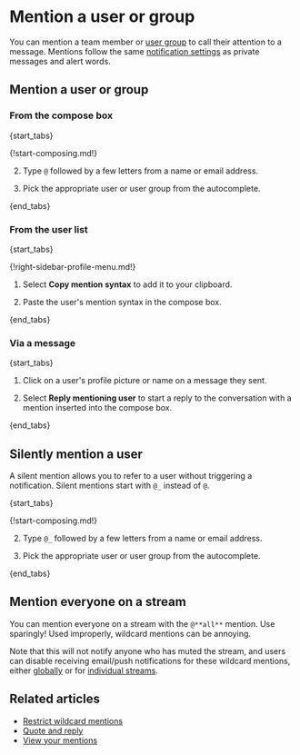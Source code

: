 # Mention a user or group

You can mention a team member or [user group](/help/user-groups) to call their attention to a
message. Mentions follow the same
[notification settings](/help/pm-mention-alert-notifications) as private
messages and alert words.

## Mention a user or group

### From the compose box

{start_tabs}

{!start-composing.md!}

2. Type `@` followed by a few letters from a name or email address.

3. Pick the appropriate user or user group from the autocomplete.

{end_tabs}

### From the user list

{start_tabs}

{!right-sidebar-profile-menu.md!}

1. Select **Copy mention syntax** to add it to your clipboard.

1. Paste the user's mention syntax in the compose box.

{end_tabs}

### Via a message

{start_tabs}

1. Click on a user's profile picture or name on a message they sent.

1. Select **Reply mentioning user** to start a reply to the conversation
   with a mention inserted into the compose box.

{end_tabs}

## Silently mention a user

A silent mention allows you to refer to a user without triggering a
notification. Silent mentions start with `@_` instead of `@`.

{start_tabs}

{!start-composing.md!}

2. Type `@_` followed by a few letters from a name or email address.

3. Pick the appropriate user or user group from the autocomplete.

{end_tabs}

## Mention everyone on a stream

You can mention everyone on a stream with the `@**all**` mention. Use
sparingly! Used improperly, wildcard mentions can be annoying.

Note that this will not notify anyone who has muted the stream, and
users can disable receiving email/push notifications for these
wildcard mentions, either
[globally](/help/pm-mention-alert-notifications) or for [individual
streams](/help/stream-notifications).

## Related articles

* [Restrict wildcard mentions](/help/restrict-wildcard-mentions)
* [Quote and reply](/help/quote-and-reply)
* [View your mentions](/help/view-your-mentions)
